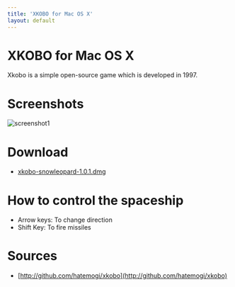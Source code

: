 ```yaml
---
title: 'XKOBO for Mac OS X'
layout: default
---
```


# XKOBO for Mac OS X 

Xkobo is a simple open-source game which is developed in 1997. 

# Screenshots

![screenshot1](/screenshot1.png)

# Download

* [xkobo-snowleopard-1.0.1.dmg](http://bit.ly/osxkobo)


# How to control the spaceship

* Arrow keys: To change direction
* Shift Key: To fire missiles

# Sources

* [http://github.com/hatemogi/xkobo](http://github.com/hatemogi/xkobo)
